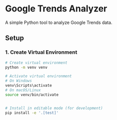 # Google Trends Analyzer

A simple Python tool to analyze Google Trends data.

## Setup

### 1. Create Virtual Environment
```bash
# Create virtual environment
python -m venv venv

# Activate virtual environment
# On Windows
venv\Scripts\activate
# On macOS/Linux
source venv/bin/activate


# Install in editable mode (for development)
pip install -e '.[test]'